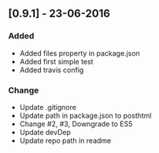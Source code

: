 ## [0.9.1] - 23-06-2016
### Added 
- Added files property in package.json
- Added first simple test
- Added travis config

### Change
- Update .gitignore
- Update path in package.json to posthtml
- Change #2, #3, Downgrade to ES5
- Update devDep
- Update repo path in readme
